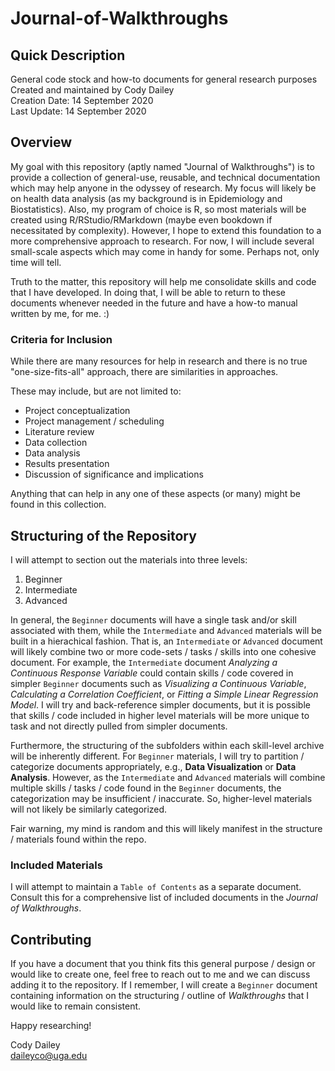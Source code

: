 # Journal-of-Walkthroughs

## Quick Description
General code stock and how-to documents for general research purposes  
Created and maintained by Cody Dailey  
Creation Date: 14 September 2020  
Last Update: 14 September 2020  



## Overview
My goal with this repository (aptly named "Journal of Walkthroughs") is to provide a collection of general-use, reusable, and technical documentation which may help anyone in the odyssey of research. My focus will likely be on health data analysis (as my background is in Epidemiology and Biostatistics). Also, my program of choice is R, so most materials will be created using R/RStudio/RMarkdown (maybe even bookdown if necessitated by complexity). However, I hope to extend this foundation to a more comprehensive approach to research. For now, I will include several small-scale aspects which may come in handy for some. Perhaps not, only time will tell.   

Truth to the matter, this repository will help me consolidate skills and code that I have developed. In doing that, I will be able to return to these documents whenever needed in the future and have a how-to manual written by me, for me. :)


### Criteria for Inclusion
While there are many resources for help in research and there is no true "one-size-fits-all" approach, there are similarities in approaches. 

These may include, but are not limited to: 
- Project conceptualization
- Project management / scheduling
- Literature review
- Data collection
- Data analysis
- Results presentation
- Discussion of significance and implications

Anything that can help in any one of these aspects (or many) might be found in this collection. 



## Structuring of the Repository
I will attempt to section out the materials into three levels:
1. Beginner
2. Intermediate
3. Advanced

In general, the `Beginner` documents will have a single task and/or skill associated with them, while the `Intermediate` and `Advanced` materials will be built in a hierachical fashion. That is, an `Intermediate` or `Advanced` document will likely combine two or more code-sets / tasks / skills into one cohesive document. For example, the `Intermediate` document *Analyzing a Continuous Response Variable* could contain skills / code covered in simpler `Beginner` documents such as *Visualizing a Continuous Variable*, *Calculating a Correlation Coefficient*, or *Fitting a Simple Linear Regression Model*. I will try and back-reference simpler documents, but it is possible that skills / code included in higher level materials will be more unique to task and not directly pulled from simpler documents. 

Furthermore, the structuring of the subfolders within each skill-level archive will be inherently different. For `Beginner` materials, I will try to partition / categorize documents appropriately, e.g., **Data Visualization** or **Data Analysis**. However, as the `Intermediate` and `Advanced` materials will combine multiple skills / tasks / code found in the `Beginner` documents, the categorization may be insufficient / inaccurate. So, higher-level materials will not likely be similarly categorized. 

Fair warning, my mind is random and this will likely manifest in the structure / materials found within the repo. 


### Included Materials

I will attempt to maintain a `Table of Contents` as a separate document. Consult this for a comprehensive list of included documents in the *Journal of Walkthroughs*. 



## Contributing

If you have a document that you think fits this general purpose / design or would like to create one, feel free to reach out to me and we can discuss adding it to the repository. If I remember, I will create a `Beginner` document containing information on the structuring / outline of *Walkthroughs* that I would like to remain consistent. 



Happy researching!  

Cody Dailey  
daileyco@uga.edu
